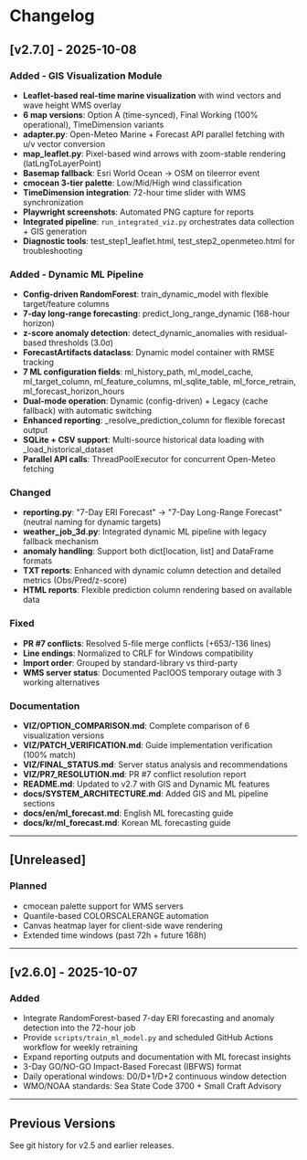 # Changelog

## [v2.7.0] - 2025-10-08

### Added - GIS Visualization Module
- **Leaflet-based real-time marine visualization** with wind vectors and wave height WMS overlay
- **6 map versions**: Option A (time-synced), Final Working (100% operational), TimeDimension variants
- **adapter.py**: Open-Meteo Marine + Forecast API parallel fetching with u/v vector conversion
- **map_leaflet.py**: Pixel-based wind arrows with zoom-stable rendering (latLngToLayerPoint)
- **Basemap fallback**: Esri World Ocean → OSM on tileerror event
- **cmocean 3-tier palette**: Low/Mid/High wind classification
- **TimeDimension integration**: 72-hour time slider with WMS synchronization
- **Playwright screenshots**: Automated PNG capture for reports
- **Integrated pipeline**: `run_integrated_viz.py` orchestrates data collection + GIS generation
- **Diagnostic tools**: test_step1_leaflet.html, test_step2_openmeteo.html for troubleshooting

### Added - Dynamic ML Pipeline
- **Config-driven RandomForest**: train_dynamic_model with flexible target/feature columns
- **7-day long-range forecasting**: predict_long_range_dynamic (168-hour horizon)
- **z-score anomaly detection**: detect_dynamic_anomalies with residual-based thresholds (3.0σ)
- **ForecastArtifacts dataclass**: Dynamic model container with RMSE tracking
- **7 ML configuration fields**: ml_history_path, ml_model_cache, ml_target_column, ml_feature_columns, ml_sqlite_table, ml_force_retrain, ml_forecast_horizon_hours
- **Dual-mode operation**: Dynamic (config-driven) + Legacy (cache fallback) with automatic switching
- **Enhanced reporting**: _resolve_prediction_column for flexible forecast output
- **SQLite + CSV support**: Multi-source historical data loading with _load_historical_dataset
- **Parallel API calls**: ThreadPoolExecutor for concurrent Open-Meteo fetching

### Changed
- **reporting.py**: "7-Day ERI Forecast" → "7-Day Long-Range Forecast" (neutral naming for dynamic targets)
- **weather_job_3d.py**: Integrated dynamic ML pipeline with legacy fallback mechanism
- **anomaly handling**: Support both dict[location, list] and DataFrame formats
- **TXT reports**: Enhanced with dynamic column detection and detailed metrics (Obs/Pred/z-score)
- **HTML reports**: Flexible prediction column rendering based on available data

### Fixed
- **PR #7 conflicts**: Resolved 5-file merge conflicts (+653/-136 lines)
- **Line endings**: Normalized to CRLF for Windows compatibility
- **Import order**: Grouped by standard-library vs third-party
- **WMS server status**: Documented PacIOOS temporary outage with 3 working alternatives

### Documentation
- **VIZ/OPTION_COMPARISON.md**: Complete comparison of 6 visualization versions
- **VIZ/PATCH_VERIFICATION.md**: Guide implementation verification (100% match)
- **VIZ/FINAL_STATUS.md**: Server status analysis and recommendations
- **VIZ/PR7_RESOLUTION.md**: PR #7 conflict resolution report
- **README.md**: Updated to v2.7 with GIS and Dynamic ML features
- **docs/SYSTEM_ARCHITECTURE.md**: Added GIS and ML pipeline sections
- **docs/en/ml_forecast.md**: English ML forecasting guide
- **docs/kr/ml_forecast.md**: Korean ML forecasting guide

---

## [Unreleased]

### Planned
- cmocean palette support for WMS servers
- Quantile-based COLORSCALERANGE automation
- Canvas heatmap layer for client-side wave rendering
- Extended time windows (past 72h + future 168h)

---

## [v2.6.0] - 2025-10-07

### Added
- Integrate RandomForest-based 7-day ERI forecasting and anomaly detection into the 72-hour job
- Provide `scripts/train_ml_model.py` and scheduled GitHub Actions workflow for weekly retraining
- Expand reporting outputs and documentation with ML forecast insights
- 3-Day GO/NO-GO Impact-Based Forecast (IBFWS) format
- Daily operational windows: D0/D+1/D+2 continuous window detection
- WMO/NOAA standards: Sea State Code 3700 + Small Craft Advisory

---

## Previous Versions

See git history for v2.5 and earlier releases.
